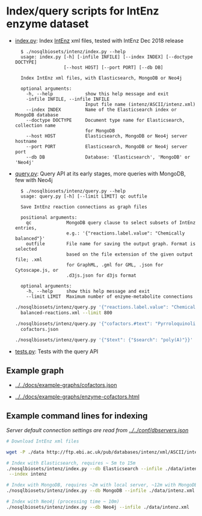 
# Index/query scripts for IntEnz enzyme dataset

* [index.py](index.py): Index [IntEnz](http://www.ebi.ac.uk/intenz) xml files,
  tested with IntEnz Dec 2018 release
  
  ```text
    $ ./nosqlbiosets/intenz/index.py --help
    usage: index.py [-h] [-infile INFILE] [--index INDEX] [--doctype DOCTYPE]
                    [--host HOST] [--port PORT] [--db DB]
    
    Index IntEnz xml files, with Elasticsearch, MongoDB or Neo4j
    
    optional arguments:
      -h, --help            show this help message and exit
      -infile INFILE, --infile INFILE
                            Input file name (intenz/ASCII/intenz.xml)
      --index INDEX         Name of the Elasticsearch index or MongoDB database
      --doctype DOCTYPE     Document type name for Elasticsearch, collection name
                            for MongoDB
      --host HOST           Elasticsearch, MongoDB or Neo4j server hostname
      --port PORT           Elasticsearch, MongoDB or Neo4j server port
      --db DB               Database: 'Elasticsearch', 'MongoDB' or 'Neo4j'
  ```

* [query.py](query.py): Query API at its early stages,
  more queries with MongoDB, few with Neo4j
  
  ```text
    $ ./nosqlbiosets/intenz/query.py --help
    usage: query.py [-h] [--limit LIMIT] qc outfile
    
    Save IntEnz reaction connections as graph files
    
    positional arguments:
      qc             MongoDB query clause to select subsets of IntEnz entries,
                     e.g.: '{"reactions.label.value": "Chemically balanced"}'
      outfile        File name for saving the output graph. Format is selected
                     based on the file extension of the given output file; .xml
                     for GraphML, .gml for GML, .json for Cytoscape.js, or
                     .d3js.json for d3js format
    
    optional arguments:
      -h, --help     show this help message and exit
      --limit LIMIT  Maximum number of enzyme-metabolite connections
  ```

  ```bash
  ./nosqlbiosets/intenz/query.py '{"reactions.label.value": "Chemically balanced"}'\
    balanced-reactions.xml --limit 800
  
  ./nosqlbiosets/intenz/query.py '{"cofactors.#text": "Pyrroloquinoline quinone"}'\
    cofactors.json
  
  ./nosqlbiosets/intenz/query.py '{"$text": {"$search": "poly(A)"}}' polyA.json
  ```

* [tests.py](tests.py): Tests with the query API

## Example graph

* [../../docs/example-graphs/cofactors.json](
../../docs/example-graphs/cofactors.json)

* [../../docs/example-graphs/enzyme-cofactors.html](
../../docs/example-graphs/enzyme-cofactors.html)


## Example command lines for indexing
_Server default connection settings are read from [../../conf/dbservers.json](
../../conf/dbservers.json
)_

```bash
# Download IntEnz xml files

wget -P ./data http://ftp.ebi.ac.uk/pub/databases/intenz/xml/ASCII/intenz.xml

# Index with Elasticsearch, requires ~ 5m to 15m
./nosqlbiosets/intenz/index.py --db Elasticsearch --infile ./data/intenz.xml\
 --index intenz

# Index with MongoDB, requires ~2m with local server, ~12m with MongoDB Atlas
./nosqlbiosets/intenz/index.py --db MongoDB --infile ./data/intenz.xml

# Index with Neo4j (processing time ~ 10m)
./nosqlbiosets/intenz/index.py --db Neo4j --infile ./data/intenz.xml

```
